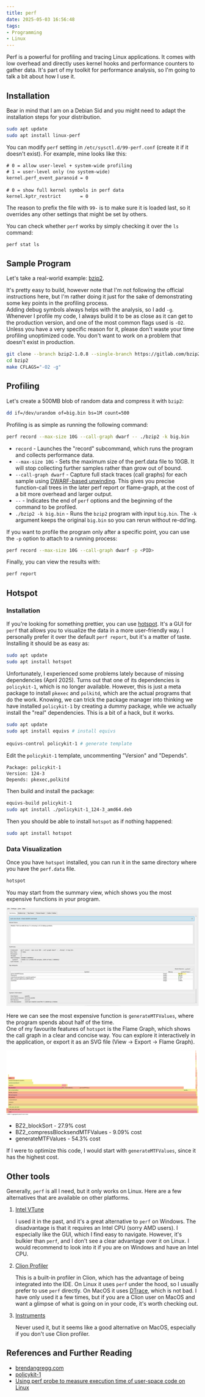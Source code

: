 ```yaml
---
title: perf
date: 2025-05-03 16:56:48
tags:
- Programming
- Linux
---
```


Perf is a powerful for profiling and tracing Linux applications. It comes with low overhead and directly uses kernel
hooks and performance counters to gather data. It's part of my toolkit for performance analysis, so I'm going to talk
a bit about how I use it.

## Installation

Bear in mind that I am on a Debian Sid and you might need to adapt the installation steps for your distribution.

```bash
sudo apt update
sudo apt install linux-perf
```

You can modify `perf` setting in `/etc/sysctl.d/99-perf.conf` (create it if it doesn't exist). For example, mine looks
like this:

```
# 0 = allow user-level + system-wide profiling
# 1 = user-level only (no system-wide)
kernel.perf_event_paranoid = 0

# 0 = show full kernel symbols in perf data
kernel.kptr_restrict       = 0
```

The reason to prefix the file with `99-` is to make sure it is loaded last, so it overrides any other settings that
might be set by others.

You can check whether `perf` works by simply checking it over the `ls` command:

```bash
perf stat ls
```

## Sample Program

Let's take a real-world example: [bzip2](https://gitlab.com/bzip2/bzip2).

It's pretty easy to build, however note that I'm not following the official instructions here, but I'm rather doing it
just for the sake of demonstrating some key points in the profiling process.  
Adding debug symbols always helps with the analysis, so I add `-g`. Whenever I profile my code, I always build it to be
as close as it can get to the production version, and one of the most common flags used is `-O2`. Unless you have a very
specific reason for it, please don't waste your time profiling unoptimized code. You don't want to work on a problem
that doesn't exist in production.

```bash
git clone --branch bzip2-1.0.8 --single-branch https://gitlab.com/bzip2/bzip2.git
cd bzip2
make CFLAGS="-O2 -g"
```

## Profiling

Let's create a 500MB blob of random data and compress it with `bzip2`:

```bash
dd if=/dev/urandom of=big.bin bs=1M count=500
```

Profiling is as simple as running the following command:

```bash
perf record --max-size 10G --call-graph dwarf -- ./bzip2 -k big.bin
```

- `record` - Launches the "record" subcommand, which runs the program and collects performance data.
- `--max-size 10G` - Sets the maximum size of the perf.data file to 10GB. It will stop collecting further samples rather
    than grow out of bound.
- `--call-graph dwarf` - Capture full stack traces (call graphs) for each sample
    using [DWARF-based unwinding](https://inria.hal.science/hal-02297690/file/main.pdf). This gives you precise
    function-call trees in the later perf report or flame-graph, at the cost of a bit more overhead and larger output.
- `--` - Indicates the end of `perf` options and the beginning of the command to be profiled.
- `./bzip2 -k big.bin` - Runs the `bzip2` program with input `big.bin`. The `-k` argument keeps the original `big.bin`
    so you can rerun without re-dd’ing.

If you want to profile the program only after a specific point, you can use the `-p` option to attach to a running process:

```bash
perf record --max-size 10G --call-graph dwarf -p <PID>
```

Finally, you can view the results with:

```bash
perf report
```

## Hotspot

### Installation

If you're looking for something prettier, you can use [hotspot](https://github.com/KDAB/hotspot).
It's a GUI for `perf` that allows you to visualize the data in a more user-friendly way. I personally prefer it over the
default `perf report`, but it's a matter of taste. Installing it should be as easy as:

```bash
sudo apt update
sudo apt install hotspot
```

Unfortunately, I experienced some problems lately because of missing dependencies (April 2025). Turns out that one of its
dependencies is `policykit-1`, which is no longer available. However, this is just a meta package to install `pkexec` and
`polkitd`, which are the actual programs that do the work. Knowing, we can trick the package manager into thinking we have
installed `policykit-1` by creating a dummy package, while we actually install the "real" dependencies. This is a bit of a
hack, but it works.

```bash
sudo apt update
sudo apt install equivs # install equivs

equivs-control policykit-1 # generate template
```

Edit the `policykit-1` template, uncommenting "Version" and "Depends".

```
Package: policykit-1
Version: 124-3
Depends: pkexec,polkitd
```

Then build and install the package:

```bash
equivs-build policykit-1
sudo apt install ./policykit-1_124-3_amd64.deb
```

Then you should be able to install `hotspot` as if nothing happened:

```bash
sudo apt install hotspot
```

### Data Visualization

Once you have `hotspot` installed, you can run it in the same directory where you have the `perf.data` file.

```bash
hotspot
```

You may start from the summary view, which shows you the most expensive functions in your program.

![Summary View](https://raw.githubusercontent.com/apetenchea/cdroot/master/source/_posts/perf/media/hotspot-summary.png)

Here we can see the most expensive function is `generateMTFValues`, where the program spends about half of the time.  
One of my favourite features of `hotspot` is the Flame Graph, which shows the call graph in a clear and concise way. You
can explore it interactively in the application, or export it as an SVG file (View -> Export -> Flame Graph).

![Flame Graph](https://raw.githubusercontent.com/apetenchea/cdroot/master/source/_posts/perf/media/hotspot-flamegraph.svg)

- BZ2_blockSort - 27.9% cost
- BZ2_compressBlocksendMTFValues - 9.09% cost
- generateMTFValues - 54.3% cost

If I were to optimize this code, I would start with `generateMTFValues`, since it has the highest cost.

## Other tools

Generally, `perf` is all I need, but it only works on Linux. Here are a few alternatives that are available on other
platforms.

1. [Intel VTune](https://www.intel.com/content/www/us/en/developer/tools/oneapi/vtune-profiler.html)

    I used it in the past, and it's a great alternative to `perf` on Windows. The disadvantage is that it requires an Intel
    CPU (sorry AMD users). I especially like the GUI, which I find easy to navigate. However, it's bulkier than `perf`, and
    I don't see a clear advantage over it on Linux. I would recommend to look into it if you are on Windows and have an
    Intel CPU.
2. [Clion Profiler](https://www.jetbrains.com/help/clion/cpu-profiler.html)

    This is a built-in profiler in Clion, which has the advantage of being integrated into the IDE. On Linux it uses `perf`
    under the hood, so I usually prefer to use `perf` directly. On MacOS it uses [DTrace](https://www.brendangregg.com/dtrace.html),
    which is not bad. I have only used it a few times, but if you are a Clion user on MacOS and want a glimpse of what
    is going on in your code, it's worth checking out.
3. [Instruments](https://developer.apple.com/tutorials/instruments)
 
    Never used it, but it seems like a good alternative on MacOS, especially if you don't use Clion profiler.

## References and Further Reading

- [brendangregg.com](https://www.brendangregg.com/perf.html)
- [policykit-1](https://github.com/waydroid/waydroid/issues/1484)
- [Using perf probe to measure execution time of user-space code on Linux](https://bristot.me/using-perf-probe-to-measure-execution-time-of-user-space-code-on-linux/)
